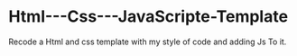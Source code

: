# Html---Css---JavaScripte-Template
Recode a Html and css template with my style of code and adding Js To it.
